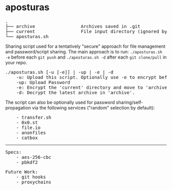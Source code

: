 # aposturas
<pre>
.
├── archive                 Archives saved in .git
├── current                 File input directory (ignored by .git)
└── aposturas.sh
</pre>
Sharing script used for a tentatively "secure" approach for file management and password/script sharing.
The main approach is to run: `./aposturas.sh -e` before each `git push` and `./aposturas.sh -d` after each `git clone/pull` in your repo.
<pre>
./aposturas.sh [-u [-e]] | -up | -e | -d
    -u: Upload this script. Optionally use -e to encrypt before upload.
    -up: Upload Password
    -e: Encrypt the 'current' directory and move to 'archive'.
    -d: Decrypt the latest archive in 'archive'.
</pre>
The script can also be optionally used for password sharing/self-propagation via the following services ("random" selection by default):
<pre>
    - transfer.sh
    - 0x0.st
    - file.io
    - anonfiles
    - catbox
</pre>
----
<pre>Specs:
    - aes-256-cbc
    - pbkdf2
</pre>
<pre>Future Work:
    - git hooks
    - proxychains
</pre>